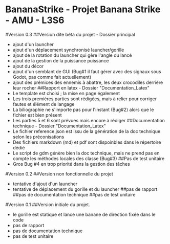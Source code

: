 # BananaStrike - Projet Banana Strike - AMU - L3S6

#Version 0.3
##Version dite béta du projet - Dossier principal 
* ajout d'un launcher
* ajout d'un déplacement synchronisé launcher/gorille
* ajout de la rotation du launcher qui gère l'angle du lancé
* ajout de la gestion de la puissance puissance
* ajout du décor
* ajout d'un semblant de GUI (Bug#1 il faut gérer avec des signaux sous Godot, pas comme fait actuellement)
* ajout des prémices des ennemis à abattre, les deux crocodiles derrière leur rocher
##Rapport en latex - Dossier "Documentation_Latex"
* Le template est choisi ; la mise en page également
* Les trois premières parties sont rédigées, mais à relier pour corriger fautes et élément de langage
* La biliographie ne s'importe pas pour l'instant (Bug#2) alors que le fichier est bien présent
* Les parties 5 et 6 sont prévues mais encore à rédiger
##Documentation technique - Dossier "Documentation_Latex"
* Le fichier reference.json est issu de la génération de la doc technique selon les préconisations
* Des fichiers markdown (md) et pdf sont dispoinbles dans le répertoire dédié
* Le script de gdm génère bien la doc technique, mais ne prend pas en compte les méthodes locales des classe (Bug#3)
##Pas de test unitaire
* Gros Bug #4 en trop priorité dans la gestion des tâches

#Version 0.2
##Version non fonctionnelle du projet
* tentative d'ajout d'un launcher
* tentative de déplacement du gorille et du launcher
##pas de rapport
##pas de documentation technique
##pas de test unitaire

#Version 0.1
##Version initiale du projet.
* le gorille est statique et lance une banane de direction fixée dans le code
* pas de rapport
* pas de documentation technique
* pas de test unitaire
